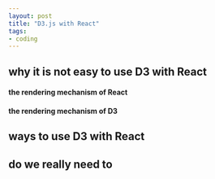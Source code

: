 ```yaml
---
layout: post
title: "D3.js with React"
tags:
- coding 
---
```


## why it is not easy to use D3 with React

#### the rendering mechanism of React 

#### the rendering mechanism of D3


## ways to use D3 with React

## do we really need to 